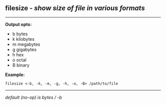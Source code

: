 ‎
=

## filesize - *show size of file in various formats*

---------------------------------------------

**Output opts:**

- b bytes
- k kilobytes
- m megabytes
- g gigabytes
- h hex
- o octal
- B binary

**Example:**

    filesize <-b, -k, -m, -g, -h, -o, -B> /path/to/file

------------------------------------------------------
*default (no-op) is bytes / -b*

